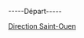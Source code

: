 -----Départ-----

<a href="https://github.com/gavet92/LABY/blob/main/Saint-Ouen.md">Direction Saint-Ouen</a><br>


